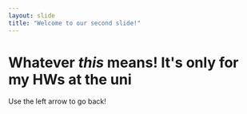 ```yaml
---
layout: slide
title: "Welcome to our second slide!"
---
```

Whatever *this* means! It's **only** for my HWs at the __uni__
==============================================================
Use the left arrow to go back!
